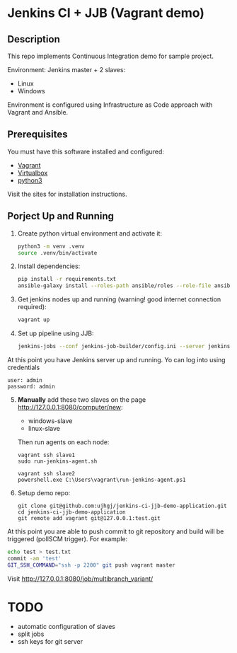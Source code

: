 # Jenkins CI + JJB (Vagrant demo)

## Description
This repo implements Continuous Integration demo for sample project.

Environment:
Jenkins master + 2 slaves:
   - Linux
   - Windows

Environment is configured using Infrastructure as Code approach with Vagrant and Ansible.

## Prerequisites

You must have this software installed and configured:
- [Vagrant](https://www.vagrantup.com)
- [Virtualbox](https://www.virtualbox.org)
- [python3](https://www.python.org)

Visit the sites for installation instructions.

## Porject Up and Running

1. Create python virtual environment and activate it:
   ```bash
   python3 -m venv .venv
   source .venv/bin/activate
   ```
2. Install dependencies:
   ```bash
   pip install -r requirements.txt
   ansible-galaxy install --roles-path ansible/roles --role-file ansible/requirements.yml
   ```
3. Get jenkins nodes up and running (warning! good internet connection required):
   ```bash
   vagrant up
   ```
4. Set up pipeline using JJB:
   ```bash
   jenkins-jobs --conf jenkins-job-builder/config.ini --server jenkins-master update jenkins-job-builder/pipeline.yml
   ```
   
At this point you have Jenkins server up and running. Yo can log into using credentials
```
user: admin
password: admin
```

5. **Manually** add these two slaves on the page http://127.0.0.1:8080/computer/new:
   - windows-slave
   - linux-slave

   Then run agents on each node:
   ```
   vagrant ssh slave1
   sudo run-jenkins-agent.sh
   ```
   ```
   vagrant ssh slave2
   powershell.exe C:\Users\vagrant\run-jenkins-agent.ps1
   ```
   
6. Setup demo repo:
   ```
   git clone git@github.com:ujhgj/jenkins-ci-jjb-demo-application.git
   cd jenkins-ci-jjb-demo-application
   git remote add vagrant git@127.0.0.1:test.git
   ```
   
At this point you are able to push commit to git repository and build will be triggered (pollSCM trigger). For example:
```bash
echo test > test.txt
commit -am 'test'
GIT_SSH_COMMAND="ssh -p 2200" git push vagrant master
```
Visit http://127.0.0.1:8080/job/multibranch_variant/

# TODO
- automatic configuration of slaves
- split jobs
- ssh keys for git server
